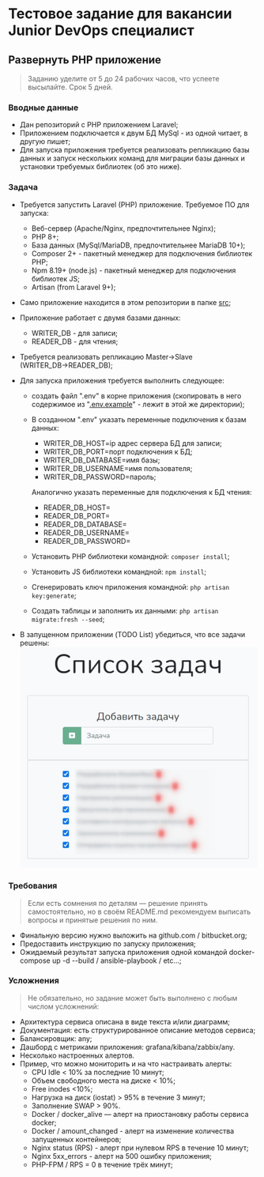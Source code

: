 # Тестовое задание для вакансии Junior DevOps специалист

## Развернуть PHP приложение
> Заданию уделите от 5 до 24 рабочих часов, что успеете высылайте. Срок 5 дней.

### Вводные данные
*	Дан репозиторий с PHP приложением Laravel;
*	Приложением подключается к двум БД MySql - из одной читает, в другую пишет;
*   Для запуска приложения требуется реализовать репликацию базы данных и запуск нескольких команд для миграции базы данных и установки требуемых библиотек (об это ниже).


### Задача
* Требуется запустить Laravel (PHP) приложение. Требуемое ПО для запуска:
    * Веб-сервер (Apache/Nginx, предпочтительнее Nginx);
    * PHP 8+;
    * База данных (MySql/MariaDB, предпочтительнее MariaDB 10+);
    * Composer 2+ - пакетный менеджер для подключения библиотек PHP;
    * Npm 8.19+ (node.js) - пакетный менеджер для подключения библиотек JS;
    * Artisan (from Laravel 9+);
* Само приложение находится в этом репозитории в папке [src](https://bitbucket.org/EquipGroupRu/junior-devops-spetsialist/src/master/src/);
* Приложение работает с двумя базами данных:
    * WRITER_DB - для записи;
    * READER_DB - для чтения;
* Требуется реализовать репликацию Master→Slave (WRITER_DB→READER_DB);
* Для запуска приложения требуется выполнить следующее:
    * создать файл ".env" в корне приложения (скопировать в него содержимое из "[.env.example](https://bitbucket.org/EquipGroupRu/junior-devops-spetsialist/src/master/src/.env.example)" - лежит в этой же директории);
    * В созданном ".env" указать переменные подключения к базам данных:
        * WRITER_DB_HOST=ip адрес сервера БД для записи;
        * WRITER_DB_PORT=порт подключения к БД;
        * WRITER_DB_DATABASE=имя базы;
        * WRITER_DB_USERNAME=имя пользователя;
        * WRITER_DB_PASSWORD=пароль;

        Аналогично указать переменные для подключения к БД чтения:

        * READER_DB_HOST=
        * READER_DB_PORT=
        * READER_DB_DATABASE=
        * READER_DB_USERNAME=
        * READER_DB_PASSWORD=

    * Установить PHP библиотеки командной: ```composer install```;
    * Установить JS библиотеки командной: ```npm install```;
    * Сгенерировать ключ приложения командной: ```php artisan key:generate```;
    * Создать таблицы и заполнить их данными: ```php artisan migrate:fresh --seed```;

* В запущенном приложении (TODO List) убедиться, что все задачи решены:<br>
    ![Список задач](1669274356404.jpg "Список задач") 


### Требования

> Если есть сомнения по деталям — решение принять самостоятельно, но в своём README.md рекомендуем выписать вопросы и принятые решения по ним.

* Финальную версию нужно выложить на github.com / bitbucket.org;
* Предоставить инструкцию по запуску приложения;
* Ожидаемый результат запуска приложения одной командой docker-compose up -d --build / ansible-playbook / etc...;

### Усложнения

> Не обязательно, но задание может быть выполнено с любым числом усложнений:

* Архитектура сервиса описана в виде текста и/или диаграмм;
* Документация: есть структурированное описание методов сервиса;
* Балансировщик: any;
* Дашборд с метриками приложения: grafana/kibana/zabbix/any.
* Несколько настроенных алертов.
* Пример, что можно мониторить и на что настраивать алерты:
    * CPU Idle < 10% за последние 10 минут;
    * Объем свободного места на диске < 10%;
    * Free inodes <10%;
    * Нагрузка на диск (iostat) > 95% в течение 3 минут;
    * Заполнение SWAP > 90%.
    * Docker / docker_alive — алерт на приостановку работы сервиса docker;
    * Docker / amount_changed - алерт на изменение количества запущенных контейнеров;
    * Nginx status (RPS) - алерт при нулевом RPS в течение 10 минут;
    * Nginx 5xx_errors - алерт на 500 ошибку приложения;
    * PHP-FPM / RPS = 0 в течение трёх минут;

